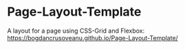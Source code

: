# Page-Layout-Template
A layout for a page using CSS-Grid and Flexbox:  
https://bogdancrusoveanu.github.io/Page-Layout-Template/
